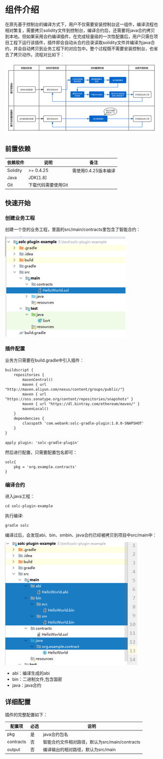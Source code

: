 # 组件介绍

在原先基于控制台的编译方式下，用户不仅需要安装控制台这一组件，编译流程也相对繁复，需要拷贝solidity文件到控制台，编译合约后，还需要将java合约拷贝到本地。但如果采用合约编译插件，在完成轻量级的一次性配置后，用户只需在项目工程下运行该插件，插件即会自动从合约目录读取solidity文件并编译为java合约，并会自动拷贝到业务工程下的对应包中。整个过程既不需要安装控制台，也省去了拷贝动作。流程对比如下：

![](picture/cplugin.png)

## 前置依赖

| 依赖软件 | 说明 |备注|
| --- | --- | --- |
| Solidity | >= 0.4.25 | 需使用0.4.25版本编译|
| Java | JDK[1.8] | |
| Git | 下载代码需要使用Git | |

## 快速开始

### 创建业务工程

创建一个空的业务工程，里面的src/main/contracts里包含了智能合约：

![](picture/demo.png)

### 插件配置

业务方只需要在build.gradle中引入插件：

```
buildscript {
    repositories {
        mavenCentral()
        maven { url "http://maven.aliyun.com/nexus/content/groups/public/"}
        maven { url "https://oss.sonatype.org/content/repositories/snapshots" }
        maven { url "https://dl.bintray.com/ethereum/maven/" }
        mavenLocal()
    }
    dependencies {
        classpath 'com.webank:solc-gradle-plugin:1.0.0-SNAPSHOT'
    }
}

apply plugin: 'solc-gradle-plugin'

```

然后进行配置，只需要配置包名即可：

```
solc{
    pkg = 'org.example.contracts'
}

```

### 编译合约

进入java工程：
```
cd solc-plugin-example
```
执行编译:

```
gradle solc
```

编译过后，会发现abi、bin、smbin、java合约已经被拷贝到项目中src/main中：

![](picture/result.png)

- abi：编译生成的abi
- bin：二进制文件,包含国密
- java：java合约

## 详细配置

插件的完整配置如下：

| 配置项 | 必选 | 说明 |
| --- | --- | --- |
| pkg | 是 | java合约包名 |
| contracts | 否 | 智能合约文件相对路径，默认为src/main/contracts |
| output | 否 | 编译输出的相对路径，默认为src/main |

